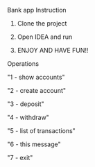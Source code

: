 Bank app
Instruction
1) Clone the project

2) Open IDEA and run

3) ENJOY AND HAVE FUN!!

Operations

"1 - show accounts"

"2 - create account"

"3 - deposit"

"4 - withdraw"

"5 - list of transactions"

"6 - this message"

"7 - exit"
